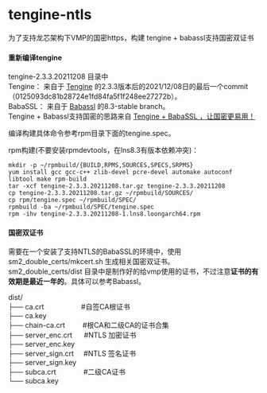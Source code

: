 tengine-ntls
===

为了支持龙芯架构下VMP的国密https，构建 tengine + babassl支持国密双证书

#### 重新编译tengine

tengine-2.3.3.20211208 目录中   
Tengine： 来自于 [Tengine](https://github.com/alibaba/tengine) 的2.3.3版本后的2021/12/08日的最后一个commit（0125093dc81b28724e1fd84fa5f1f248ee27272b）。   
BabaSSL： 来自于 [Babassl](https://github.com/BabaSSL/BabaSSL) 的8.3-stable branch。    
Tengine + Babassl支持国密的思路来自 [Tengine + BabaSSL ，让国密更易用！](https://www.sofastack.tech/tengine-babassl-making-state-secrets-easier-to-use/)

编译构建具体命令参考rpm目录下面的tengine.spec。

rpm构建(不要安装rpmdevtools，在lns8.3有版本依赖冲突)：   
```shell
mkdir -p ~/rpmbuild/{BUILD,RPMS,SOURCES,SPECS,SRPMS}  
yum install gcc gcc-c++ zlib-devel pcre-devel automake autoconf libtool make rpm-build   
tar -xcf tengine-2.3.3.20211208.tar.gz tengine-2.3.3.20211208  
cp tengine-2.3.3.20211208.tar.gz ~/rpmbuild/SOURCES/  
cp rpm/tengine.spec ~/rpmbuild/SPEC/   
rpmbuild -ba ~/rpmbuild/SPEC/tengine.spec    
rpm -ihv tengine-2.3.3.20211208-1.lns8.loongarch64.rpm
```   

#### 国密双证书
需要在一个安装了支持NTLS的BabaSSL的环境中，使用 sm2_double_certs/mkcert.sh 生成相关国密双证书。  
sm2_double_certs/dist 目录中是制作好的给vmp使用的证书，不过注意**证书的有效期是最近一年的**。具体可以参考Babassl。  

dist/    
├── ca.crt &nbsp;&nbsp;&nbsp;&nbsp;&nbsp;&nbsp;&nbsp;&nbsp;&nbsp;&nbsp;&nbsp;&nbsp;&nbsp;&nbsp;&nbsp;&nbsp;&nbsp;&nbsp;#自签CA根证书  
├── ca.key    
├── chain-ca.crt &nbsp;&nbsp;&nbsp;&nbsp;&nbsp;&nbsp;&nbsp;&nbsp;#根CA和二级CA的证书合集   
├── server_enc.crt &nbsp;&nbsp;&nbsp;&nbsp;&nbsp;#NTLS 加密证书   
├── server_enc.key   
├── server_sign.crt &nbsp;&nbsp;&nbsp;&nbsp;#NTLS 签名证书   
├── server_sign.key    
├── subca.crt &nbsp;&nbsp;&nbsp;&nbsp;&nbsp;&nbsp;&nbsp;&nbsp;&nbsp;&nbsp;&nbsp;&nbsp;&nbsp;#二级CA证书   
└── subca.key    





